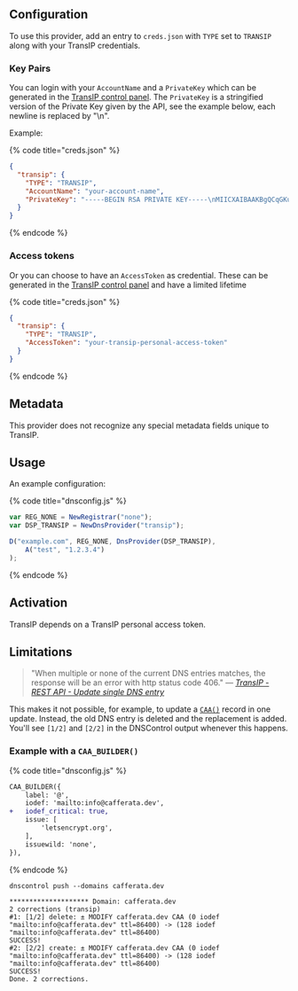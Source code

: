 ## Configuration

To use this provider, add an entry to `creds.json` with `TYPE` set to `TRANSIP`
along with your TransIP credentials.

### Key Pairs

You can login with your `AccountName` and a `PrivateKey` which can be generated in the [TransIP control panel](https://www.transip.nl/cp/account/api/). The `PrivateKey` is a stringified version of the Private Key given by the API, see the example below, each newline is replaced by "\n".

Example:

{% code title="creds.json" %}
```json
{
  "transip": {
    "TYPE": "TRANSIP",
    "AccountName": "your-account-name",
    "PrivateKey": "-----BEGIN RSA PRIVATE KEY-----\nMIICXAIBAAKBgQCqGKukO1De7zhZj6+H0qtjTkVxwTCpvKe4eCZ0FPqri0cb2JZfXJ/DgYSF6vUp\nwmJG8wVQZKjeGcjDOL5UlsuusFncCzWBQ7RKNUSesmQRMSGkVb1/3j+skZ6UtW+5u09lHNsj6tQ5\n1s1SPrCBkedbNf0Tp0GbMJDyR4e9T04ZZwIDAQABAoGAFijko56+qGyN8M0RVyaRAXz++xTqHBLh\n3tx4VgMtrQ+WEgCjhoTwo23KMBAuJGSYnRmoBZM3lMfTKevIkAidPExvYCdm5dYq3XToLkkLv5L2\npIIVOFMDG+KESnAFV7l2c+cnzRMW0+b6f8mR1CJzZuxVLL6Q02fvLi55/mbSYxECQQDeAw6fiIQX\nGukBI4eMZZt4nscy2o12KyYner3VpoeE+Np2q+Z3pvAMd/aNzQ/W9WaI+NRfcxUJrmfPwIGm63il\nAkEAxCL5HQb2bQr4ByorcMWm/hEP2MZzROV73yF41hPsRC9m66KrheO9HPTJuo3/9s5p+sqGxOlF\nL0NDt4SkosjgGwJAFklyR1uZ/wPJjj611cdBcztlPdqoxssQGnh85BzCj/u3WqBpE2vjvyyvyI5k\nX6zk7S0ljKtt2jny2+00VsBerQJBAJGC1Mg5Oydo5NwD6BiROrPxGo2bpTbu/fhrT8ebHkTz2epl\nU9VQQSQzY1oZMVX8i1m5WUTLPz2yLJIBQVdXqhMCQBGoiuSoSjafUhV7i1cEGpb88h5NBYZzWXGZ\n37sJ5QsW+sJyoNde3xH8vdXhzU7eT82D6X/scw9RZz+/6rCJ4p0=\n-----END RSA PRIVATE KEY-----"
  }
}
```
{% endcode %}

### Access tokens

Or you can choose to have an `AccessToken` as credential. These can be generated in the [TransIP control panel](https://www.transip.nl/cp/account/api/) and have a limited lifetime

{% code title="creds.json" %}
```json
{
  "transip": {
    "TYPE": "TRANSIP",
    "AccessToken": "your-transip-personal-access-token"
  }
}
```
{% endcode %}


## Metadata

This provider does not recognize any special metadata fields unique to TransIP.

## Usage

An example configuration:

{% code title="dnsconfig.js" %}
```javascript
var REG_NONE = NewRegistrar("none");
var DSP_TRANSIP = NewDnsProvider("transip");

D("example.com", REG_NONE, DnsProvider(DSP_TRANSIP),
    A("test", "1.2.3.4")
);
```
{% endcode %}

## Activation

TransIP depends on a TransIP personal access token.

## Limitations

> "When multiple or none of the current DNS entries matches, the response will be an error with http status code 406." — _[TransIP - REST API - Update single DNS entry](https://api.transip.nl/rest/docs.html#domains-dns-patch)_

This makes it not possible, for example, to update a [`CAA()`](../functions/domain/CAA.md) record in one update. Instead, the old DNS entry is deleted and the replacement is added. You'll see `[1/2]` and `[2/2]` in the DNSControl output whenever this happens.

### Example with a `CAA_BUILDER()`

{% code title="dnsconfig.js" %}
```diff
CAA_BUILDER({
    label: '@',
    iodef: 'mailto:info@cafferata.dev',
+   iodef_critical: true,
    issue: [
        'letsencrypt.org',
    ],
    issuewild: 'none',
}),
```
{% endcode %}

```shell
dnscontrol push --domains cafferata.dev
```

```shell
******************** Domain: cafferata.dev
2 corrections (transip)
#1: [1/2] delete: ± MODIFY cafferata.dev CAA (0 iodef "mailto:info@cafferata.dev" ttl=86400) -> (128 iodef "mailto:info@cafferata.dev" ttl=86400)
SUCCESS!
#2: [2/2] create: ± MODIFY cafferata.dev CAA (0 iodef "mailto:info@cafferata.dev" ttl=86400) -> (128 iodef "mailto:info@cafferata.dev" ttl=86400)
SUCCESS!
Done. 2 corrections.
```
